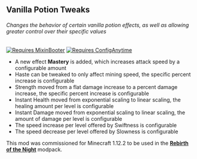 ## Vanilla Potion Tweaks

###### Changes the behavior of certain vanilla potion effects, as well as allowing greater control over their specific values

[![Requires MixinBooter](https://img.shields.io/badge/Requires-MixinBooter-3498db.svg?labelColor=34495e&style=for-the-badge)](https://www.curseforge.com/minecraft/mc-mods/mixin-booter)
[![Requires ConfigAnytime](https://img.shields.io/badge/Requires-ConfigAnytime-3498db.svg?labelColor=34495e&style=for-the-badge)](https://www.curseforge.com/minecraft/mc-mods/configanytime)

* A new effect **Mastery** is added, which increases attack speed by a configurable amount
* Haste can be tweaked to only affect mining speed, the specific percent increase is configurable
* Strength moved from a flat damage increase to a percent damage increase, the specific percent increase is configurable
* Instant Health moved from exponential scaling to linear scaling, the healing amount per level is configurable
* Instant Damage moved from exponential scaling to linear scaling, the amount of damage per level is configurable
* The speed increase per level offered by Swiftness is configurable
* The speed decrease per level offered by Slowness is configurable

This mod was commissioned for Minecraft 1.12.2 to be used in the [**Rebirth of the Night**](https://www.curseforge.com/minecraft/modpacks/rebirth-of-the-night) modpack.